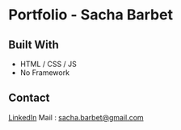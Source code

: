 # Portfolio - Sacha Barbet
## Built With
- HTML / CSS / JS
- No Framework
## Contact
[LinkedIn](https://www.linkedin.com/in/sacha-barbet-8b6ab6219/)
Mail : sacha.barbet@gmail.com
